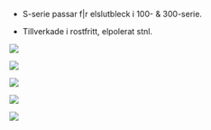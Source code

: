 - S-serie passar f|r elslutbleck i 100- & 300-serie.

- Tillverkade i rostfritt, elpolerat stnl.

![](_page_0_Picture_7.jpeg)

![](_page_0_Figure_4.jpeg)

![](_page_0_Figure_1.jpeg)

![](_page_0_Figure_3.jpeg)

![](_page_0_Figure_2.jpeg)